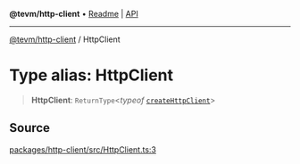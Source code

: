 **@tevm/http-client** • [Readme](../README.md) \| [API](../globals.md)

***

[@tevm/http-client](../README.md) / HttpClient

# Type alias: HttpClient

> **HttpClient**: `ReturnType`\<*typeof* [`createHttpClient`](../functions/createHttpClient.md)\>

## Source

[packages/http-client/src/HttpClient.ts:3](https://github.com/evmts/tevm-monorepo/blob/main/packages/http-client/src/HttpClient.ts#L3)
